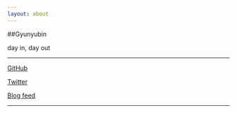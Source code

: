 ```yaml
---
layout: about
---
```


##Gyunyubin<br />

day in, day out


---

<div class="links">
<a href="https://github.com/kokikoki" target="_blank">GitHub</a>

<a href="https://twitter.com/kokikokikoki" target="_blank">Twitter</a>

<a href="/feed.xml" target="_blank">Blog feed</a>
</div>

---
